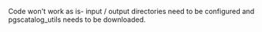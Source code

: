 Code won't work as is- input / output directories need to be configured and pgscatalog\_utils needs to be downloaded. 

